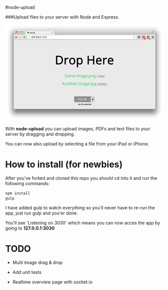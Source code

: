 #node-upload

###Upload files to your server with Node and Express.

<p style="text-align: center">
<img src="screenshot.png">
</p>

With **node-upload** you can upload images, PDFs and text files to your server by dragging and dropping. 

You can now also upload by selecting a file from your
iPad or iPhone.

# How to install (for newbies)

After you've forked and cloned this repo you should cd into it and run the following commands:

```
npm install 
gulp
```

I have added gulp to watch everything so you'll never have to re-run the app, just run gulp and you'er done.

You'll see 'Listening on 3030' which means you can now acces the app by going to **127.0.0.1:3030**


# TODO

* Multi image drag & drop

* Add unit tests

* Realtime overview page with socket.io
